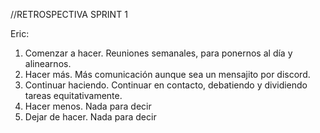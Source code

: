 //RETROSPECTIVA SPRINT 1

Eric: 

1. Comenzar a hacer.
    Reuniones semanales, para ponernos al día y alinearnos.
2. Hacer más.
    Más comunicación aunque sea un mensajito por discord.
3. Continuar haciendo.
    Continuar en contacto, debatiendo y dividiendo tareas equitativamente.
4. Hacer menos.
    Nada para decir
5. Dejar de hacer.
    Nada para decir